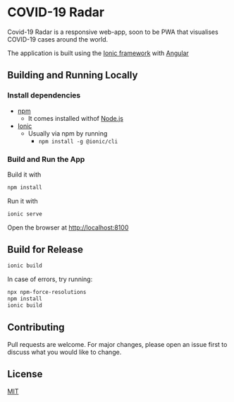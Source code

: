 # COVID-19 Radar

Covid-19 Radar is a responsive web-app, soon to be PWA that visualises COVID-19 cases around the world.

The application is built using the [Ionic framework](https://ionicframework.com/) with [Angular](https://angular.io/)

## Building and Running Locally

### Install dependencies

* [npm](https://www.npmjs.com)
  * It comes installed withof [Node.js](https://nodejs.org)
* [Ionic](https://ionicframework.com/)
  * Usually via npm by running
    * `npm install -g @ionic/cli`

### Build and Run the App

Build it with

```bash
npm install
```

Run it with 

```bash
ionic serve
```

Open the browser at [http://localhost:8100](http://localhost:8100)

## Build for Release

```bash
ionic build
```

In case of errors, try running:

```bash
npx npm-force-resolutions
npm install
ionic build
```

## Contributing

Pull requests are welcome. For major changes, please open an issue first to discuss what you would like to change.

## License

[MIT](https://choosealicense.com/licenses/mit/)